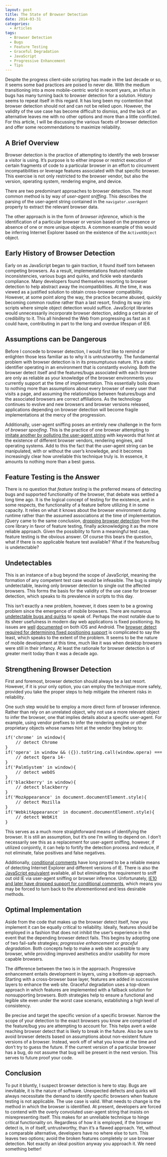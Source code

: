 ```yaml
---
layout: post
title: The State of Browser Detection
date: 2014-03-31
categories:
  - Articles
tags:
  - Browser Detection
  - Bugs
  - Feature Testing
  - Graceful Degradation
  - JavaScript
  - Progressive Enhancement
  - Tips
---
```


Despite the progress client-side scripting has made in the last decade or so, it seems some bad practices are poised to never die. With the medium transitioning into a more mobile-centric world in recent years, an influx in bugs has many turning back to browser detection for a solution. History seems to repeat itself in this regard. It has long been my contention that browser detection should not and can not be relied upon. However, the validity of the use case has become difficult to dismiss, and the lack of an alternative leaves me with no other options and more than a little conflicted. For this article, I will be discussing the various facets of browser detection and offer some recommendations to maximize reliability.

## A Brief Overview

Browser detection is the practice of attempting to identify the web browser a visitor is using. It&#8217;s purpose is to either impose or restrict execution of certain fragments of code to a particular browser in an effort to circumvent incompatibilities or leverage features associated with that specific browser. This exercise is not only restricted to the browser vendor, but also the version, operating system, rendering engine, and device. 

There are two predominant approaches to browser detection. The most common method is by way of _user-agent sniffing_. This describes the parsing of the user-agent string contained in the `navigator.userAgent` property to extract the relevant browser data.

The other approach is in the form of _browser inference_, which is the identification of a particular browser or version based on the presence or absence of one or more unique objects. A common example of this would be inferring Internet Explorer based on the existence of the `ActiveXObject` object.

## Early History of Browser Detection

Early on as JavaScript began to gain traction, it found itself torn between competing browsers. As a result, implementations featured notable inconsistencies, various bugs and quirks, and fickle web standards compliance. Many developers found themselves resorting to browser detection to help abstract away the incompatibilities. At the time, it was viewed as a justified solution to obtain cross-browser compatibility. However, at some point along the way, the practice became abused, quickly becoming common routine rather than a last resort, finding its way into scripts where simple object detection would suffice. JavaScript libraries would unnecessarily incorporate browser detection, adding a certain air of credibility to it. This all hindered the Web from progressing as fast as it could have, contributing in part to the long and overdue lifespan of IE6. 

## Assumptions can be Dangerous

Before I concede to browser detection, I would first like to remind or enlighten those less familiar as to why it is untrustworthy. The fundamental problem with browser detection is in its presumptuous nature. It&#8217;s a static identifier operating in an environment that is constantly evolving. Both the browser detect itself and the features/bugs associated with each browser are only as reliable as your knowledge of the browser environments you currently support at the time of implementation. This essentially boils down to nothing more than assumptions about every browser of every user that visits a page, and assuming the relationships between features/bugs and the associated browsers are correct affiliations. As the technology continues to evolve and new browsers and browser versions released, applications depending on browser detection will become fragile implementations at the mercy of the progression. 

Additionally, user-agent sniffing poses an entirely new challenge in the form of _browser spoofing_. This is the practice of one browser attempting to [imitate another by polluting the user-agent string](http://webaim.org/blog/user-agent-string-history/) with keywords that hint at the existence of different browser vendors, rendering engines, and operating systems. Add to this the fact that the user-agent string can be manipulated, with or without the user&#8217;s knowledge, and it becomes increasingly clear how unreliable this technique truly is. In essence, it amounts to nothing more than a best guess.

## Feature Testing is the Answer

There is no question that _feature testing_ is the preferred means of detecting bugs and supported functionality of the browser, that debate was settled a long time ago. It is the logical concept of testing for the existence, and in some respects, the functionality of a feature before utilizing it in some capacity. It relies on what it knows about the browser environment during runtime rather than the assumed associations at the time of implementation. jQuery came to the same conclusion, [dropping browser detection](http://blog.jquery.com/2009/01/14/jquery-1-3-released/) from the core library in favor of feature testing, finally acknowledging it as the more reliable approach. Given the possibility to form a meaningful test case, feature testing is the obvious answer. Of course this bears the question, what if there is no applicable feature test available? What if the feature/bug is undetectable?

## Undetectables

This is an instance of a bug beyond the scope of JavaScript, meaning the formation of any competent test case would be infeasible. The bug is simply undetectable, leaving only browser detection to single out the affected browsers. This forms the basis for the validity of the use case for browser detection, which speaks to its prevalence in scripts to this day.

This isn&#8217;t exactly a new problem, however, it does seem to be a growing problem since the emergence of mobile browsers. There are numerous [undetectable bugs and quirks](https://github.com/Modernizr/Modernizr/wiki/Undetectables) to speak of. Perhaps the most notable due to its sheer usefulness in modern day web applications is fixed positioning. Its issues are [well](http://remysharp.com/2012/05/24/issues-with-position-fixed-scrolling-on-ios/) [documented](http://bradfrostweb.com/blog/mobile/fixed-position/) on both iOS and Android. The [browser detect required for determining fixed positioning support](https://github.com/jquery/jquery-mobile/blob/f6d4e37fb22f9d5c7393b4ee98eb9ca1c836ebcf/js/support.js#L143-L173) is complicated to say the least, which speaks to the extent of the problem. It seems to be the nature of mobile development at this time, much like it was when desktop browsers were still in their infancy. At least the rationale for browser detection is of greater merit today than it was a decade ago.

## Strengthening Browser Detection

First and foremost, browser detection should always be a last resort. However, if it is your only option, you can employ the technique more safely, provided you take the proper steps to help mitigate the inherent risks in reliability.

One such step would be to employ a more direct form of browser inference. Rather than rely on an unrelated object, why not use a more relevant object to infer the browser, one that implies details about a specific user-agent. For example, using vendor prefixes to infer the rendering engine or other proprietary objects whose names hint at the vendor they belong to:

<div class="code-block">
  <pre class="prettyprint lang-javascript">
if('chrome' in window){
    // detect Chrome
}
if('opera' in window && ({}).toString.call(window.opera) === '[object Opera]'){
    // detect Opera 14-
}
if('PalmSystem' in window){
    // detect webOS
}
if('blackberry' in window){
    // detect blackberry
}
if('MozAppearance' in document.documentElement.style){
    // detect Mozilla
}
if('WebkitAppearance' in document.documentElement.style){
    // detect WebKit
}
</pre>
</div>

This serves as a much more straightforward means of identifying the browser. It is still an assumption, but it&#8217;s one I&#8217;m willing to depend on. I don&#8217;t necessarily see this as a replacement for user-agent sniffing, however, if utilized conjointly, it can help to fortify the detection process and reduce, if not eliminate, false positives and false negatives. 

Additionally, [conditional comments](http://msdn.microsoft.com/en-us/library/ms537512.ASPX) have long proved to be a reliable means of detecting Internet Explorer and different versions of IE. There is also the [JavaScript equivalent](https://gist.github.com/scottjehl/358029) available, all but eliminating the requirement to sniff out old IE via user-agent sniffing or browser inference. Unfortunately, [IE10 and later have dropped support for conditional comments](http://msdn.microsoft.com/en-us/library/ie/hh801214(v=vs.85).aspx), which means you may be forced to turn back to the aforementioned and less desirable methods. 

## Optimal Implementation

Aside from the code that makes up the browser detect itself, how you implement it can be equally critical to reliability. Ideally, features should be employed in a fashion that does not inhibit the user&#8217;s experience in the event that the depending browser detect fails. This begins by adopting one of two fail-safe strategies; _progressive enhancement_ or _graceful degradation_. Both concepts help to make a web site accessible to any browser, while providing improved aesthetics and/or usability for more capable browsers. 

The difference between the two is in the approach. Progressive enhancement entails development in layers, using a bottom-up approach. Starting with a cross-browser base layer, features are added in successive layers to enhance the web site. Graceful degradation uses a top-down approach in which features are implemented with a fallback solution for nonsupporting browsers. Both strategies help to ensure a functional and legible site even under the worst case scenario, establishing a high level of consistency.

Be precise and target the specific version of a specific browser. Narrow the scope of your detection to the exact browsers you know are comprised of the feature/bug you are attempting to account for. This helps avert a wide reaching browser detect that is likely to break in the future. Also be sure to avoid browser detects based on assumptions about non-existent future versions of a browser. Instead, work off of what you know at the time and don&#8217;t try to guess the future. If the current version of a particular browser has a bug, do not assume that bug will be present in the next version. This serves to future proof your code. 

## Conclusion

To put it bluntly, I suspect browser detection is here to stay. Bugs are inevitable, it is the nature of software. Unexpected defects and quirks will always necessitate the demand to identify specific browsers when feature testing is not applicable. The use case is valid. What needs to change is the method in which the browser is identified. At present, developers are forced to contend with the overly convoluted user-agent string that insists on misrepresenting itself. This makes for an unreliable technique to hinge critical functionality on. Regardless of how it is employed, if the browser detect is, in of itself, untrustworthy, than it&#8217;s a flawed approach. Yet, without a comparable alternative, developers have no where else to turn. This leaves two options; avoid the broken features completely or use browser detection. Not exactly an ideal position anyway you approach it. We need something better!
